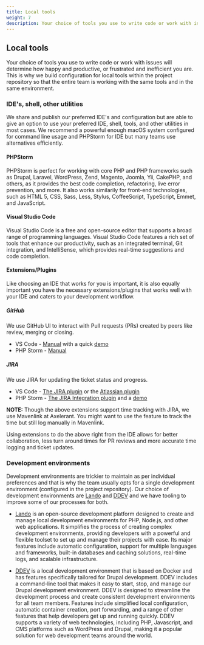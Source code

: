 ```yaml
---
title: Local tools
weight: 7
description: Your choice of tools you use to write code or work with issues will determine how happy and productive, or frustrated and inefficient you are. This is why we build configuration for local tools within the project repository so that the entire team is working with the same tools and in the same environment.
---
```


## Local tools

Your choice of tools you use to write code or work with issues will determine how happy and productive, or frustrated and inefficient you are. This is why we build configuration for local tools within the project repository so that the entire team is working with the same tools and in the same environment.

### IDE's, shell, other utilities

We share and publish our preferred IDE's and configuration but are able to give an option to use your preferred IDE, shell, tools, and other utilities in most cases. We recommend a powerful enough macOS system configured for command line usage and PHPStorm for IDE but many teams use alternatives efficiently.

#### PHPStorm

PHPStorm is perfect for working with core PHP and PHP frameworks such as Drupal, Laravel, WordPress, Zend, Magento, Joomla, Yii, CakePHP, and others, as it provides the best code completion, refactoring, live error prevention, and more. It also works similarily for front-end technologies, such as HTML 5, CSS, Sass, Less, Stylus, CoffeeScript, TypeScript, Emmet, and JavaScript.

#### Visual Studio Code

Visual Studio Code is a free and open-source editor that supports a broad range of programming languages. Visual Studio Code features a rich set of tools that enhance our productivity, such as an integrated terminal, Git integration, and IntelliSense, which provides real-time suggestions and code completion.

#### Extensions/Plugins

Like choosing an IDE that works for you is important, it is also equally important you have the necessary extensions/plugins that works well with your IDE and caters to your development workflow.

##### GitHub

We use GitHub UI to interact with Pull requests (PRs) created by peers like review, merging or closing.

- VS Code - [Manual](https://code.visualstudio.com/docs/sourcecontrol/github) with a quick [demo](https://vscode.github.com/)
- PHP Storm - [Manual](https://www.jetbrains.com/help/phpstorm/github.html)

##### JIRA

We use JIRA for updating the ticket status and progress.

- VS Code - [The JIRA plugin](https://marketplace.visualstudio.com/items?itemName=gioboa.jira-plugin&ssr=false#overview) or the [Atlassian plugin](https://marketplace.visualstudio.com/items?itemName=Atlassian.atlascode&ssr=false#overview)
- PHP Storm - [The JIRA Integration plugin](https://plugins.jetbrains.com/plugin/11169-jira-integration) and a [demo](https://www.youtube.com/watch?v=uQuqIMtLrB0)

**NOTE:** Though the above extensions support time tracking with JIRA, we use Mavenlink at Axelerant. You might want to use the feature to track the time but still log manually in Mavenlink.

Using extensions to do the above right from the IDE allows for better collaboration, less turn around times for PR reviews and more accurate time logging and ticket updates.

### Development environments

Development environments are trickier to maintain as per individual preferences and that is why the team usually opts for a single development environment (configured in the project repository). Our choice of development environments are [Lando](https://docs.lando.dev/getting-started/installation.html) and [DDEV](https://ddev.readthedocs.io/en/stable/users/install/) and we have tooling to improve some of our processes for both.

- [Lando](https://docs.lando.dev/getting-started/) is an open-source development platform designed to create and manage local development environments for PHP, Node.js, and other web applications. It simplifies the process of creating complex development environments, providing developers with a powerful and flexible toolset to set up and manage their projects with ease. Its major features include automatic configuration, support for multiple languages and frameworks, built-in databases and caching solutions, real-time logs, and scalable infrastructure.

- [DDEV](https://ddev.readthedocs.io/en/stable/) is a local development environment that is based on Docker and has features specifically tailored for Drupal development. DDEV includes a command-line tool that makes it easy to start, stop, and manage our Drupal development environment. DDEV is designed to streamline the development process and create consistent development environments for all team members. Features include simplified local configuration, automatic container creation, port forwarding, and a range of other features that help developers get up and running quickly. DDEV supports a variety of web technologies, including PHP, Javascript, and CMS platforms such as WordPress and Drupal, making it a popular solution for web development teams around the world.
